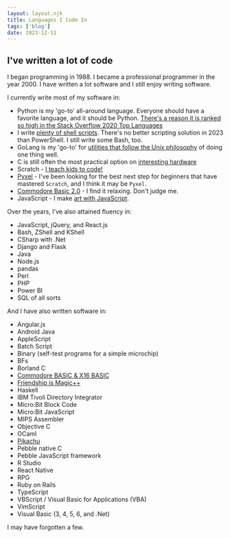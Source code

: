 ```yaml
---
layout: layout.njk
title: Languages I Code In
tags: ['blog']
date: 2023-12-11
---
```


## I've written a lot of code

I began programming in 1988. I became a professional programmer in the year 2000. I have written a lot software and I still enjoy writing software.

I currently write most of my software in:

- Python is my 'go-to' all-around language. Everyone should have a favorite language, and it should be Python. [There's a reason it is ranked so high in the Stack Overflow 2020 Top Languages](https://insights.stackoverflow.com/survey/2020#most-popular-technologies)
- I write [plenty of shell scripts](https://github.com/edthedev/dotfiles/tree/main/psmodules). There's no better scripting solution in 2023 than PowerShell. I still write some Bash, too.
- GoLang is my 'go-to' for [utilities that follow the Unix philosophy](https://github.com/edthedev/agenda) of doing one thing well.
- C is still often the most practical option on [interesting hardware](/robots)
- Scratch - [I teach kids to code!](http://edward.delaporte.us/learn2code/)
- [Pyxel](/meta/pyxel) - I've been looking for the best next step for beginners that have mastered `Scratch`, and I think it may be `Pyxel.`
- [Commodore Basic 2.0](/basic) - I find it relaxing. Don't judge me.
- JavaScript - I make [art with JavaScript](/art/live).

Over the years, I've also attained fluency in:

- JavaScript, jQuery, and React.js
- Bash, ZShell and KShell
- CSharp with .Net
- Django and Flask
- Java
- Node.js
- pandas
- Perl
- PHP
- Power BI
- SQL of all sorts

And I have also written software in:

- Angular.js
- Android Java
- AppleScript
- Batch Script
- Binary (self-test programs for a simple microchip)
- BFs
- Borland C
- [Commodore BASIC & X16 BASIC](/basic)
- [Friendship is Magic++](/blog/friendship)
- Haskell
- IBM Tivoli Directory Integrator
- Micro:Bit Block Code
- Micro:Bit JavaScript
- MIPS Assembler
- Objective C
- OCaml
- [Pikachu](/pikachu)
- Pebble native C
- Pebble JavaScript framework
- R Studio
- React Native
- RPG
- Ruby on Rails
- TypeScript
- VBScript / Visual Basic for Applications (VBA)
- VimScript
- Visual Basic (3, 4, 5, 6, and .Net)

I may have forgotten a few.
